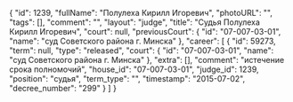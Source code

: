 {
    "id": 1239,
    "fullName": "Полулеха Кирилл Игоревич",
    "photoURL": "",
    "tags": [],
    "comment": "",
    "layout": "judge",
    "title": "Судья Полулеха Кирилл Игоревич",
    "court": null,
    "previousCourt": {
        "id": "07-007-03-01",
        "name": "суд Советского района г. Минска"
    },
    "career": [
        {
            "id": 59273,
            "term": null,
            "type": "released",
            "court": {
                "id": "07-007-03-01",
                "name": "суд Советского района г. Минска"
            },
            "extra": [],
            "comment": "истечение срока полномочий",
            "house_id": "07-007-03-01",
            "judge_id": 1239,
            "position": "судья",
            "term_type": "",
            "timestamp": "2015-07-02",
            "decree_number": "299"
        }
    ]
}